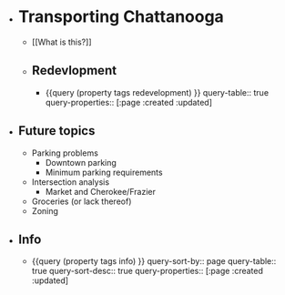 - # Transporting Chattanooga
	- [[What is this?]]
	- ## Redevlopment
		- {{query (property tags redevelopment) }}
		  query-table:: true
		  query-properties:: [:page :created :updated]
- ## Future topics
	- Parking problems
		- Downtown parking
		- Minimum parking requirements
	- Intersection analysis
		- Market and Cherokee/Frazier
	- Groceries (or lack thereof)
	- Zoning
- ## Info
	- {{query (property tags info) }}
	  query-sort-by:: page
	  query-table:: true
	  query-sort-desc:: true
	  query-properties:: [:page :created :updated]